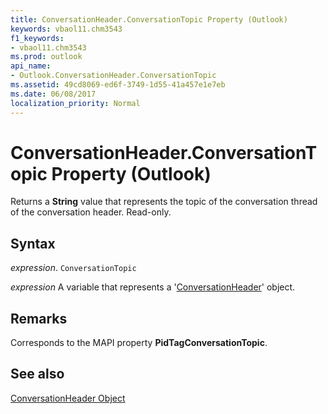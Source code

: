 ```yaml
---
title: ConversationHeader.ConversationTopic Property (Outlook)
keywords: vbaol11.chm3543
f1_keywords:
- vbaol11.chm3543
ms.prod: outlook
api_name:
- Outlook.ConversationHeader.ConversationTopic
ms.assetid: 49cd8069-ed6f-3749-1d55-41a457e1e7eb
ms.date: 06/08/2017
localization_priority: Normal
---
```



# ConversationHeader.ConversationTopic Property (Outlook)

Returns a  **String** value that represents the topic of the conversation thread of the conversation header. Read-only.


## Syntax

_expression_. `ConversationTopic`

_expression_ A variable that represents a '[ConversationHeader](Outlook.ConversationHeader.md)' object.


## Remarks

Corresponds to the MAPI property  **PidTagConversationTopic**.


## See also


[ConversationHeader Object](Outlook.ConversationHeader.md)

